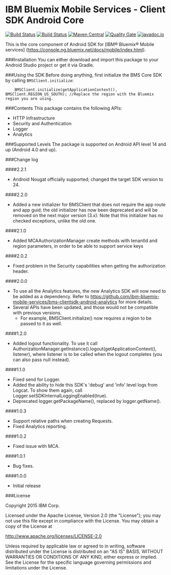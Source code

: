 IBM Bluemix Mobile Services - Client SDK Android Core
===

[![Build Status](https://travis-ci.org/ibm-bluemix-mobile-services/bms-clientsdk-android-core.svg?branch=master)](https://travis-ci.org/ibm-bluemix-mobile-services/bms-clientsdk-android-core)
[![Build Status](https://travis-ci.org/ibm-bluemix-mobile-services/bms-clientsdk-android-core.svg?branch=development)](https://travis-ci.org/ibm-bluemix-mobile-services/bms-clientsdk-android-core)
[![Maven Central](https://maven-badges.herokuapp.com/maven-central/com.ibm.mobilefirstplatform.clientsdk.android/core/badge.svg)](https://maven-badges.herokuapp.com/maven-central/com.ibm.mobilefirstplatform.clientsdk.android/core)
[![Quality Gate](http://nemo.sonarqube.org/api/badges/gate?key=bms-clientsdk-android-core)](http://nemo.sonarqube.org/dashboard/index/bms-clientsdk-android-core) [![javadoc.io](https://javadoc-emblem.rhcloud.com/doc/com.ibm.mobilefirstplatform.clientsdk.android/core/badge.svg)](http://www.javadoc.io/doc/com.ibm.mobilefirstplatform.clientsdk.android/core)

This is the core component of Android SDK for [IBM® Bluemix® Mobile services] (https://console.ng.bluemix.net/docs/mobile/index.html).

###Installation
You can either download and import this package to your Android Studio project or get it via Gradle.

###Using the SDK
Before doing anything, first initialize the BMS Core SDK by calling `BMSClient.initialize`:

```
    BMSClient.initialize(getApplicationContext(), BMSClient.REGION_US_SOUTH); //Replace the region with the Bluemix region you are using.
```

###Contents
This package contains the following APIs:
* HTTP Infrastructure
* Security and Authentication
* Logger
* Analytics

###Supported Levels
The package is supported on Android API level 14 and up (Android 4.0 and up).

###Change log

####2.2.1
* Android Nougat officially supported; changed the target SDK version to 24.

####2.2.0
* Added a new initializer for BMSClient that does not require the app route and app guid; the old initializer has now been deprecated and will be removed on the next major version (3.x). Note that this initializer has no checked exceptions, unlike the old one.

####2.1.0
* Added MCAAuthorizationManager create methods with tenantId and region parameters, in order to be able to support service keys

####2.0.2
* Fixed problem in the Security capabilities when getting the authorization header.

####2.0.0
* To use all the Analytics features, the new Analytics SDK will now need to be added as a dependency. Refer to https://github.com/ibm-bluemix-mobile-services/bms-clientsdk-android-analytics for more details.
* Several APIs have been updated, and those would not be compatible with previous versions.
    * For example, BMSClient.initialize() now requires a region to be passed to it as well.

####1.2.0
* Added logout functionality. To use it call
  AuthorizationManager.getInstance().logout(getApplicationContext(), listener), where listener is to be called when the logout completes (you can also pass null instead).


####1.1.0
* Fixed send for Logger.
* Added the ability to hide this SDK's 'debug' and 'info' level logs from Logcat. To show them again, call Logger.setSDKInternalLoggingEnabled(true).
* Deprecated logger.getPackageName(), replaced by logger.getName().

####1.0.3
* Support relative paths when creating Requests.
* Fixed Analytics reporting.

####1.0.2
* Fixed issue with MCA.

####1.0.1
* Bug fixes.

####1.0.0
* Initial release


###License

Copyright 2015 IBM Corp.

Licensed under the Apache License, Version 2.0 (the "License");
you may not use this file except in compliance with the License.
You may obtain a copy of the License at

http://www.apache.org/licenses/LICENSE-2.0

Unless required by applicable law or agreed to in writing, software
distributed under the License is distributed on an "AS IS" BASIS,
WITHOUT WARRANTIES OR CONDITIONS OF ANY KIND, either express or implied.
See the License for the specific language governing permissions and
limitations under the License.
